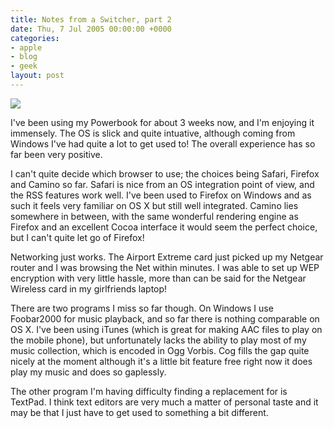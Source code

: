 ```yaml
---
title: Notes from a Switcher, part 2
date: Thu, 7 Jul 2005 00:00:00 +0000
categories:
- apple
- blog
- geek
layout: post
---
```


<img src="https://f001.backblazeb2.com/file/danbarber-me/images/2005-07-07-notes-from-a-switcher-part-2/osxtiger.jpg" class="left" />

I've been using my Powerbook for about 3 weeks now, and I'm enjoying it immensely.  The OS is slick and quite intuative, although coming from Windows I've had quite a lot to get used to!  The overall experience has so far been very positive.

<!-- more -->

I can't quite decide which browser to use; the choices being Safari, Firefox and Camino so far.  Safari is nice from an OS integration point of view, and the RSS features work well.  I've been used to Firefox on Windows and as such it feels very familiar on OS X but still well integrated.  Camino lies somewhere in between, with the same wonderful rendering engine as Firefox and an excellent Cocoa interface it would seem the perfect choice, but I can't quite let go of Firefox!

Networking just works.  The Airport Extreme card just picked up my Netgear router and I was browsing the Net within minutes.  I was able to set up WEP encryption with very little hassle, more than can be said for the Netgear Wireless card in my girlfriends laptop!

There are two programs I miss so far though.  On Windows I use Foobar2000 for music playback, and so far there is nothing comparable on OS X.  I've been using iTunes (which is great for making AAC files to play on the mobile phone), but unfortunately lacks the ability to play most of my music collection, which is encoded in Ogg Vorbis.  Cog fills the gap quite nicely at the moment although it's a little bit feature free right now it does play my music and does so gaplessly.

The other program I'm having difficulty finding a replacement for is TextPad.  I think text editors are very much a matter of personal taste and it may be that I just have to get used to something a bit different.



